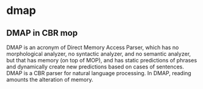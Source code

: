 # dmap
## DMAP in CBR mop

DMAP is an acronym of Direct Memory Access Parser, which has no morphological analyzer, no syntactic analyzer, and no semantic analyzer, but that has memory (on top of MOP), and has static predictions of phrases and dynamically create new predictions based on cases of sentences. DMAP is a CBR parser for natural language processing. In DMAP, reading amounts the alteration of memory.
